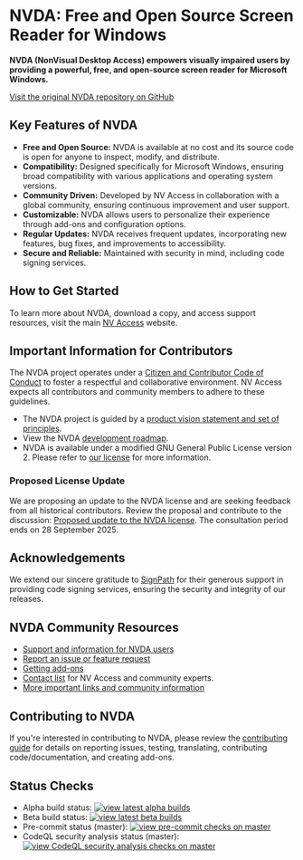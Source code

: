 # NVDA: Free and Open Source Screen Reader for Windows

**NVDA (NonVisual Desktop Access) empowers visually impaired users by providing a powerful, free, and open-source screen reader for Microsoft Windows.**

[Visit the original NVDA repository on GitHub](https://github.com/nvaccess/nvda)

## Key Features of NVDA

*   **Free and Open Source:** NVDA is available at no cost and its source code is open for anyone to inspect, modify, and distribute.
*   **Compatibility:** Designed specifically for Microsoft Windows, ensuring broad compatibility with various applications and operating system versions.
*   **Community Driven:** Developed by NV Access in collaboration with a global community, ensuring continuous improvement and user support.
*   **Customizable:** NVDA allows users to personalize their experience through add-ons and configuration options.
*   **Regular Updates:** NVDA receives frequent updates, incorporating new features, bug fixes, and improvements to accessibility.
*   **Secure and Reliable:**  Maintained with security in mind, including code signing services.

## How to Get Started

To learn more about NVDA, download a copy, and access support resources, visit the main [NV Access](http://www.nvaccess.org/) website.

## Important Information for Contributors

The NVDA project operates under a [Citizen and Contributor Code of Conduct](CODE_OF_CONDUCT.md) to foster a respectful and collaborative environment. NV Access expects all contributors and community members to adhere to these guidelines.

*   The NVDA project is guided by a [product vision statement and set of principles](./projectDocs/product_vision.md).
*   View the NVDA [development roadmap](https://www.nvaccess.org/post/nvda-roadmap/).
*   NVDA is available under a modified GNU General Public License version 2. Please refer to [our license](./copying.txt) for more information.

### Proposed License Update

We are proposing an update to the NVDA license and are seeking feedback from all historical contributors.  Review the proposal and contribute to the discussion:  [Proposed update to the NVDA license](https://github.com/nvaccess/nvda/discussions/18574). The consultation period ends on 28 September 2025.

## Acknowledgements

We extend our sincere gratitude to [SignPath](https://www.signpath.io/) for their generous support in providing code signing services, ensuring the security and integrity of our releases.

## NVDA Community Resources

*   [Support and information for NVDA users](https://www.nvaccess.org/get-help/)
*   [Report an issue or feature request](./projectDocs/issues/readme.md)
*   [Getting add-ons](https://download.nvaccess.org/documentation/userGuide.html#AddonsManager)
*   [Contact list](./projectDocs/community/expertsList.md) for NV Access and community experts.
*   [More important links and community information](./projectDocs/community/readme.md)

## Contributing to NVDA

If you're interested in contributing to NVDA, please review the [contributing guide](./.github/CONTRIBUTING.md) for details on reporting issues, testing, translating, contributing code/documentation, and creating add-ons.

## Status Checks

*   Alpha build status: [![view latest alpha builds](https://github.com/nvaccess/nvda/actions/workflows/testAndPublish.yml/badge.svg?branch=master)](https://github.com/nvaccess/nvda/actions/workflows/testAndPublish.yml?query=branch%3Amaster+event%3Apush)
*   Beta build status: [![view latest beta builds](https://github.com/nvaccess/nvda/actions/workflows/testAndPublish.yml/badge.svg?branch=beta)](https://github.com/nvaccess/nvda/actions/workflows/testAndPublish.yml?query=branch%3Abeta+event%3Apush)
*   Pre-commit status (master): [![view pre-commit checks on master](https://results.pre-commit.ci/badge/github/nvaccess/nvda/master.svg)](https://results.pre-commit.ci/latest/github/nvaccess/nvda/master)
*   CodeQL security analysis status (master): [![view CodeQL security analysis checks on master](https://github.com/nvaccess/nvda/actions/workflows/github-code-scanning/codeql/badge.svg?branch=master)](https://github.com/nvaccess/nvda/actions/workflows/github-code-scanning/codeql?query=branch%3Amaster)